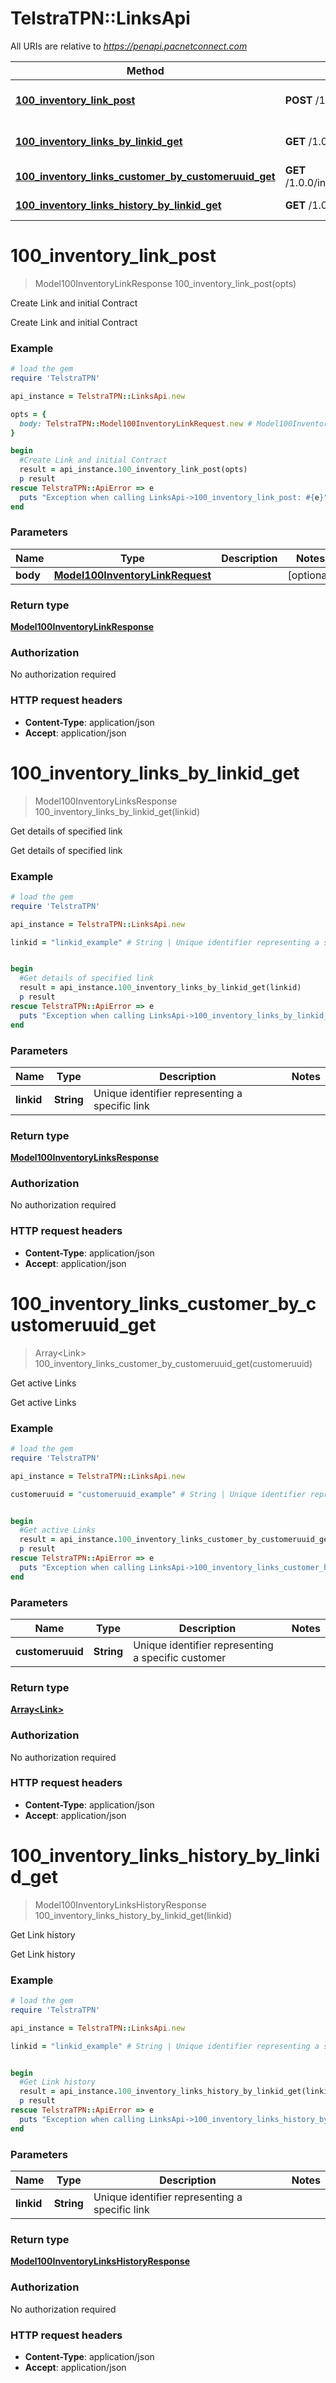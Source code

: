 # TelstraTPN::LinksApi

All URIs are relative to *https://penapi.pacnetconnect.com*

Method | HTTP request | Description
------------- | ------------- | -------------
[**100_inventory_link_post**](LinksApi.md#100_inventory_link_post) | **POST** /1.0.0/inventory/link | Create Link and initial Contract
[**100_inventory_links_by_linkid_get**](LinksApi.md#100_inventory_links_by_linkid_get) | **GET** /1.0.0/inventory/links/{linkid} | Get details of specified link
[**100_inventory_links_customer_by_customeruuid_get**](LinksApi.md#100_inventory_links_customer_by_customeruuid_get) | **GET** /1.0.0/inventory/links/customer/{customeruuid} | Get active Links
[**100_inventory_links_history_by_linkid_get**](LinksApi.md#100_inventory_links_history_by_linkid_get) | **GET** /1.0.0/inventory/links/history/{linkid} | Get Link history


# **100_inventory_link_post**
> Model100InventoryLinkResponse 100_inventory_link_post(opts)

Create Link and initial Contract

Create Link and initial Contract

### Example
```ruby
# load the gem
require 'TelstraTPN'

api_instance = TelstraTPN::LinksApi.new

opts = { 
  body: TelstraTPN::Model100InventoryLinkRequest.new # Model100InventoryLinkRequest | 
}

begin
  #Create Link and initial Contract
  result = api_instance.100_inventory_link_post(opts)
  p result
rescue TelstraTPN::ApiError => e
  puts "Exception when calling LinksApi->100_inventory_link_post: #{e}"
end
```

### Parameters

Name | Type | Description  | Notes
------------- | ------------- | ------------- | -------------
 **body** | [**Model100InventoryLinkRequest**](Model100InventoryLinkRequest.md)|  | [optional] 

### Return type

[**Model100InventoryLinkResponse**](Model100InventoryLinkResponse.md)

### Authorization

No authorization required

### HTTP request headers

 - **Content-Type**: application/json
 - **Accept**: application/json



# **100_inventory_links_by_linkid_get**
> Model100InventoryLinksResponse 100_inventory_links_by_linkid_get(linkid)

Get details of specified link

Get details of specified link

### Example
```ruby
# load the gem
require 'TelstraTPN'

api_instance = TelstraTPN::LinksApi.new

linkid = "linkid_example" # String | Unique identifier representing a specific link


begin
  #Get details of specified link
  result = api_instance.100_inventory_links_by_linkid_get(linkid)
  p result
rescue TelstraTPN::ApiError => e
  puts "Exception when calling LinksApi->100_inventory_links_by_linkid_get: #{e}"
end
```

### Parameters

Name | Type | Description  | Notes
------------- | ------------- | ------------- | -------------
 **linkid** | **String**| Unique identifier representing a specific link | 

### Return type

[**Model100InventoryLinksResponse**](Model100InventoryLinksResponse.md)

### Authorization

No authorization required

### HTTP request headers

 - **Content-Type**: application/json
 - **Accept**: application/json



# **100_inventory_links_customer_by_customeruuid_get**
> Array&lt;Link&gt; 100_inventory_links_customer_by_customeruuid_get(customeruuid)

Get active Links

Get active Links

### Example
```ruby
# load the gem
require 'TelstraTPN'

api_instance = TelstraTPN::LinksApi.new

customeruuid = "customeruuid_example" # String | Unique identifier representing a specific customer


begin
  #Get active Links
  result = api_instance.100_inventory_links_customer_by_customeruuid_get(customeruuid)
  p result
rescue TelstraTPN::ApiError => e
  puts "Exception when calling LinksApi->100_inventory_links_customer_by_customeruuid_get: #{e}"
end
```

### Parameters

Name | Type | Description  | Notes
------------- | ------------- | ------------- | -------------
 **customeruuid** | **String**| Unique identifier representing a specific customer | 

### Return type

[**Array&lt;Link&gt;**](Link.md)

### Authorization

No authorization required

### HTTP request headers

 - **Content-Type**: application/json
 - **Accept**: application/json



# **100_inventory_links_history_by_linkid_get**
> Model100InventoryLinksHistoryResponse 100_inventory_links_history_by_linkid_get(linkid)

Get Link history

Get Link history

### Example
```ruby
# load the gem
require 'TelstraTPN'

api_instance = TelstraTPN::LinksApi.new

linkid = "linkid_example" # String | Unique identifier representing a specific link


begin
  #Get Link history
  result = api_instance.100_inventory_links_history_by_linkid_get(linkid)
  p result
rescue TelstraTPN::ApiError => e
  puts "Exception when calling LinksApi->100_inventory_links_history_by_linkid_get: #{e}"
end
```

### Parameters

Name | Type | Description  | Notes
------------- | ------------- | ------------- | -------------
 **linkid** | **String**| Unique identifier representing a specific link | 

### Return type

[**Model100InventoryLinksHistoryResponse**](Model100InventoryLinksHistoryResponse.md)

### Authorization

No authorization required

### HTTP request headers

 - **Content-Type**: application/json
 - **Accept**: application/json



